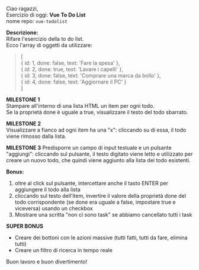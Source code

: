 Ciao ragazzi,  
Esercizio di oggi: **Vue To Do List**   
nome repo: `vue-todolist`

**Descrizione:**  
Rifare l'esercizio della to do list.  
Ecco l'array di oggetti da utilizzare:

>[    
  { id: 1, done: false, text: 'Fare la spesa' },  
  { id: 2, done: true, text: 'Lavare i capelli' },  
  { id: 3, done: false, text: 'Comprare una marca da bollo' },  
  { id: 4, done: false, text: 'Aggiornare il PC' }  
]

**MILESTONE 1**  
Stampare all'interno di una lista HTML un item per ogni todo.  
Se la proprietà done è uguale a true, visualizzare il testo del todo sbarrato.

**MILESTONE 2**  
Visualizzare a fianco ad ogni item ha una "x": cliccando su di essa, il todo viene rimosso dalla lista.

**MILESTONE 3**
Predisporre un campo di input testuale e un pulsante "aggiungi": cliccando sul pulsante, il testo digitato viene letto e utilizzato per creare un nuovo todo, che quindi viene aggiunto alla lista dei todo esistenti.

**Bonus:**
1. oltre al click sul pulsante, intercettare anche il tasto ENTER per aggiungere il todo alla lista
1. cliccando sul testo dell'item, invertire il valore della proprietà done del todo corrispondente (se done era uguale a false, impostare true e viceversa) usando un checkbox
1.  Mostrare una scritta "non ci sono task" se abbiamo cancellato tutti i task

**SUPER BONUS**  
- Creare dei bottoni con le azioni massive (tutti fatti, tutti da fare, elimina tutti)
- Creare un filtro di ricerca in tempo reale

Buon lavoro e buon divertimento!